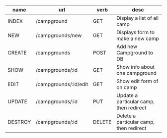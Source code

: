 <table>
    <thead>
        <th>name</th>
        <th>url</th>
        <th>verb</th>
        <th>desc</th>
    </thead>
    <tr>
        <td>INDEX</td>
        <td>/campground</td>
        <td>GET</td>
        <td>Display a list of all camp</td>
    </tr>
    <tr>
        <td>NEW</td>
        <td>/campgrounds/new</td>
        <td>GET</td>
        <td>Displays form to make a new camp</td>
    </tr>
    <tr>
        <td>CREATE</td>
        <td>/campgrounds</td>
        <td>POST</td>
        <td>Add new Campground to DB</td>
    </tr>
    <tr>
        <td>SHOW</td>
        <td>/campgrounds/:id</td>
        <td>GET</td>
        <td>Show info about one campground</td>
    </tr>
    <tr>
        <td>EDIT</td>
        <td>/campgrounds/:id/edit</td>
        <td>GET</td>
        <td>Show edit form of on camp</td>
    </tr>
    <tr>
        <td>UPDATE</td>
        <td>/campgrounds/:id</td>
        <td>PUT</td>
        <td>Update a particular camp, then redirect</td>
    </tr>
    <tr>
        <td>DESTROY</td>
        <td>/campgrounds/:id</td>
        <td>DELETE</td>
        <td>Delete a particular camp, then redirect</td>
    </tr>
</table>